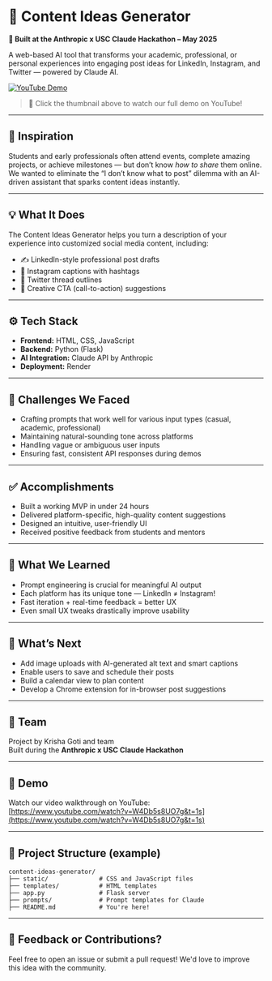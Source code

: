 # 🧠 Content Ideas Generator

**🚀 Built at the Anthropic x USC Claude Hackathon – May 2025**

A web-based AI tool that transforms your academic, professional, or personal experiences into engaging post ideas for LinkedIn, Instagram, and Twitter — powered by Claude AI.

[![YouTube Demo](https://img.youtube.com/vi/W4Db5s8UO7g/0.jpg)](https://www.youtube.com/watch?v=W4Db5s8UO7g&t=1s)

> 🎥 Click the thumbnail above to watch our full demo on YouTube!

---

## 🌟 Inspiration

Students and early professionals often attend events, complete amazing projects, or achieve milestones — but don’t know *how to share* them online. We wanted to eliminate the “I don’t know what to post” dilemma with an AI-driven assistant that sparks content ideas instantly.

---

## 💡 What It Does

The Content Ideas Generator helps you turn a description of your experience into customized social media content, including:

- ✍️ LinkedIn-style professional post drafts  
- 📸 Instagram captions with hashtags  
- 🧵 Twitter thread outlines  
- 🎯 Creative CTA (call-to-action) suggestions

---

## ⚙️ Tech Stack

- **Frontend:** HTML, CSS, JavaScript  
- **Backend:** Python (Flask)  
- **AI Integration:** Claude API by Anthropic  
- **Deployment:** Render

---

## 🚧 Challenges We Faced

- Crafting prompts that work well for various input types (casual, academic, professional)  
- Maintaining natural-sounding tone across platforms  
- Handling vague or ambiguous user inputs  
- Ensuring fast, consistent API responses during demos

---

## ✅ Accomplishments

- Built a working MVP in under 24 hours  
- Delivered platform-specific, high-quality content suggestions  
- Designed an intuitive, user-friendly UI  
- Received positive feedback from students and mentors

---

## 🧠 What We Learned

- Prompt engineering is crucial for meaningful AI output  
- Each platform has its unique tone — LinkedIn ≠ Instagram!  
- Fast iteration + real-time feedback = better UX  
- Even small UX tweaks drastically improve usability

---

## 🔮 What’s Next

- Add image uploads with AI-generated alt text and smart captions  
- Enable users to save and schedule their posts  
- Build a calendar view to plan content  
- Develop a Chrome extension for in-browser post suggestions

---

## 👥 Team

Project by Krisha Goti and team  
Built during the **Anthropic x USC Claude Hackathon**

---

## 📸 Demo

Watch our video walkthrough on YouTube:  
[https://www.youtube.com/watch?v=W4Db5s8UO7g&t=1s](https://www.youtube.com/watch?v=W4Db5s8UO7g&t=1s)

---

## 📂 Project Structure (example)

```
content-ideas-generator/
├── static/              # CSS and JavaScript files
├── templates/           # HTML templates
├── app.py               # Flask server
├── prompts/             # Prompt templates for Claude
├── README.md            # You're here!
```

---

## 💬 Feedback or Contributions?

Feel free to open an issue or submit a pull request! We'd love to improve this idea with the community.
